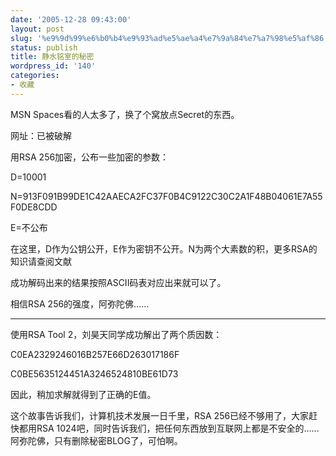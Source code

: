 ```yaml
---
date: '2005-12-28 09:43:00'
layout: post
slug: '%e9%9d%99%e6%b0%b4%e9%93%ad%e5%ae%a4%e7%9a%84%e7%a7%98%e5%af%86'
status: publish
title: 静水铭室的秘密
wordpress_id: '140'
categories:
- 收藏
---
```


MSN Spaces看的人太多了，换了个窝放点Secret的东西。


网址：已被破解


用RSA 256加密，公布一些加密的参数：


D=10001


N=913F091B99DE1C42AAECA2FC37F0B4C9122C30C2A1F48B04061E7A55F0DE8CDD


E=不公布


在这里，D作为公钥公开，E作为密钥不公开。N为两个大素数的积，更多RSA的知识请查阅文献


成功解码出来的结果按照ASCII码表对应出来就可以了。


相信RSA 256的强度，阿弥陀佛……


--------------------------------------


使用RSA Tool 2，刘昊天同学成功解出了两个质因数：


C0EA2329246016B257E66D263017186F


C0BE5635124451A3246524810BE61D73


因此，稍加求解就得到了正确的E值。


这个故事告诉我们，计算机技术发展一日千里，RSA 256已经不够用了，大家赶快都用RSA 1024吧，同时告诉我们，把任何东西放到互联网上都是不安全的……阿弥陀佛，只有删除秘密BLOG了，可怕啊。
